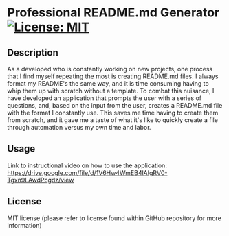 # Professional README.md Generator [![License: MIT](https://img.shields.io/badge/License-MIT-yellow.svg)](https://opensource.org/licenses/MIT)

## Description
As a developed who is constantly working on new projects, one process that I find myself repeating the most is creating README.md files. I always format my README's the same way, and it is time consuming having to whip them up with scratch without a template. To combat this nuisance, I have developed an application that prompts the user with a series of questions, and, based on the input from the user, creates a README.md file with the format I constantly use. This saves me time having to create them from scratch, and it gave me a taste of what it's like to quickly create a file through automation versus my own time and labor.

## Usage
Link to instructional video on how to use the application: https://drive.google.com/file/d/1V6Hw4WmEB4lAIgRV0-Tgxn9LAwdPcgdz/view

## License
MIT license (please refer to license found within GitHub repository for more information)